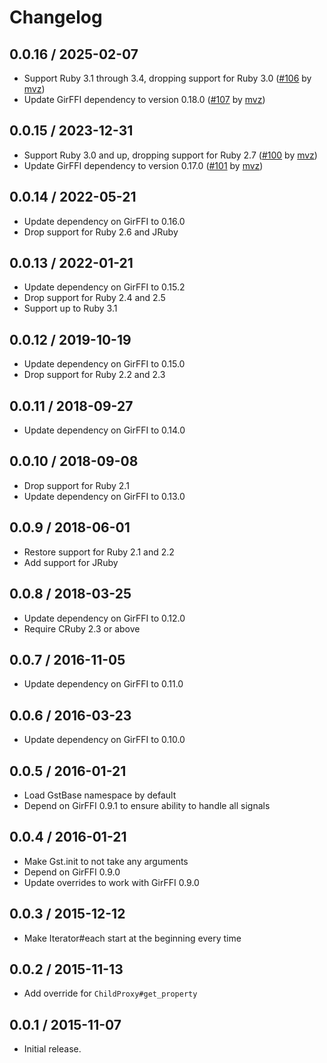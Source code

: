 # Changelog

## 0.0.16 / 2025-02-07

* Support Ruby 3.1 through 3.4, dropping support for Ruby 3.0 ([#106] by [mvz])
* Update GirFFI dependency to version 0.18.0 ([#107] by [mvz])

[#106]: https://github.com/mvz/gir_ffi-gst/pull/106
[#107]: https://github.com/mvz/gir_ffi-gst/pull/107

## 0.0.15 / 2023-12-31

* Support Ruby 3.0 and up, dropping support for Ruby 2.7 ([#100] by [mvz])
* Update GirFFI dependency to version 0.17.0 ([#101] by [mvz])

[mvz]: https://github.com/mvz

[#100]: https://github.com/mvz/gir_ffi-gst/pull/100
[#101]: https://github.com/mvz/gir_ffi-gst/pull/101

## 0.0.14 / 2022-05-21

* Update dependency on GirFFI to 0.16.0
* Drop support for Ruby 2.6 and JRuby

## 0.0.13 / 2022-01-21

* Update dependency on GirFFI to 0.15.2
* Drop support for Ruby 2.4 and 2.5
* Support up to Ruby 3.1

## 0.0.12 / 2019-10-19

* Update dependency on GirFFI to 0.15.0
* Drop support for Ruby 2.2 and 2.3

## 0.0.11 / 2018-09-27

* Update dependency on GirFFI to 0.14.0

## 0.0.10 / 2018-09-08

* Drop support for Ruby 2.1
* Update dependency on GirFFI to 0.13.0

## 0.0.9 / 2018-06-01

* Restore support for Ruby 2.1 and 2.2
* Add support for JRuby

## 0.0.8 / 2018-03-25

* Update dependency on GirFFI to 0.12.0
* Require CRuby 2.3 or above

## 0.0.7 / 2016-11-05

* Update dependency on GirFFI to 0.11.0

## 0.0.6 / 2016-03-23

* Update dependency on GirFFI to 0.10.0

## 0.0.5 / 2016-01-21

* Load GstBase namespace by default
* Depend on GirFFI 0.9.1 to ensure ability to handle all signals

## 0.0.4 / 2016-01-21

* Make Gst.init to not take any arguments
* Depend on GirFFI 0.9.0
* Update overrides to work with GirFFI 0.9.0

## 0.0.3 / 2015-12-12

* Make Iterator#each start at the beginning every time

## 0.0.2 / 2015-11-13

* Add override for `ChildProxy#get_property`

## 0.0.1 / 2015-11-07

* Initial release.
